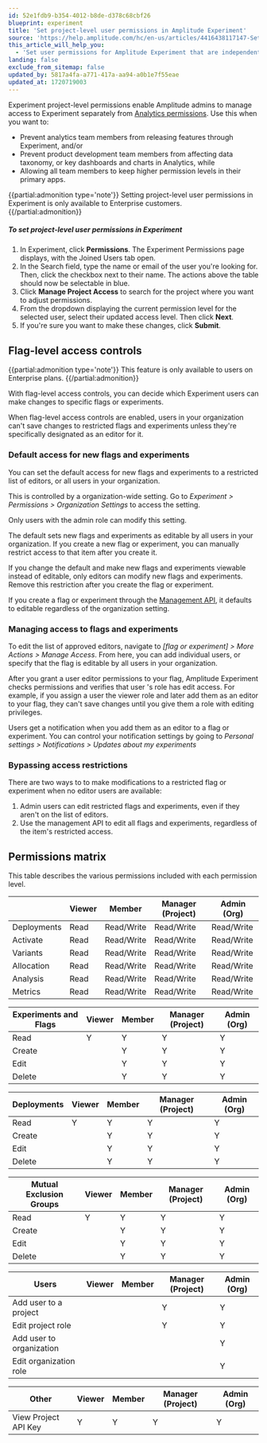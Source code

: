 ```yaml
---
id: 52e1fdb9-b354-4012-b8de-d378c68cbf26
blueprint: experiment
title: 'Set project-level user permissions in Amplitude Experiment'
source: 'https://help.amplitude.com/hc/en-us/articles/4416438117147-Set-project-level-user-permissions-in-Experiment'
this_article_will_help_you:
  - 'Set user permissions for Amplitude Experiment that are independent of and separate from those used in Amplitude Analytics'
landing: false
exclude_from_sitemap: false
updated_by: 5817a4fa-a771-417a-aa94-a0b1e7f55eae
updated_at: 1720719003
---
```

Experiment project-level permissions enable Amplitude admins to manage access to Experiment separately from [Analytics permissions](/docs/admin/account-management/user-roles-permissions). Use this when you want to:

* Prevent analytics team members from releasing features through Experiment, and/or
* Prevent product development team members from affecting data taxonomy, or key dashboards and charts in Analytics, while
* Allowing all team members to keep higher permission levels in their primary apps.

{{partial:admonition type='note'}}
Setting project-level user permissions in Experiment is only available to Enterprise customers. 
{{/partial:admonition}}

##### To set project-level user permissions in Experiment

1. In Experiment, click **Permissions**. The Experiment Permissions page displays, with the Joined Users tab open.
2. In the Search field, type the name or email of the user you're looking for. Then, click the checkbox next to their name. 
The actions above the table should now be selectable in blue.
3. Click **Manage Project Access** to search for the project where you want to adjust permissions.
4. From the dropdown displaying the current permission level for the selected user, select their updated access level. Then click **Next**.  
5. If you're sure you want to make these changes, click **Submit**.

## Flag-level access controls

{{partial:admonition type='note'}}
This feature is only available to users on Enterprise plans.
{{/partial:admonition}}

With flag-level access controls, you can decide which Experiment users can make changes to specific flags or experiments. 

When flag-level access controls are enabled, users in your organization can't save changes to restricted flags and experiments unless they're specifically designated as an editor for it. 

### Default access for new flags and experiments

You can set the default access for new flags and experiments to a restricted list of editors, or all users in your organization.

This is controlled by a organization-wide setting. Go to *Experiment > Permissions > Organization Settings* to access the setting.

Only users with the admin role can modify this setting.

The default sets new flags and experiments as editable by all users in your organization. If you create a new flag or experiment, you can manually restrict access to that item after you create it.

If you change the default and make new flags and experiments viewable instead of editable, only editors can modify new flags and experiments. Remove this restriction after you create the flag or experiment.

If you create a flag or experiment through the [Management API](/docs/apis/experiment/experiment-management-api), it defaults to editable regardless of the organization setting.

### Managing access to flags and experiments

To edit the list of approved editors, navigate to *[flag or experiment] > More Actions > Manage Access*. 
From here, you can add individual users, or specify that the flag is editable by all users in your organization.

After you grant a user editor permissions to your flag, Amplitude Experiment checks permissions and verifies that user 's role has edit access. For example, if you assign a user the viewer role and later add them as an editor to your flag, they can't save changes until you give them a role with editing privileges.

Users get a notification when you add them as an editor to a flag or experiment. You can control your notification settings by going to *Personal settings > Notifications > Updates about my experiments*

### Bypassing access restrictions

There are two ways to to make modifications to a restricted flag or experiment when no editor users are available: 

1. Admin users can edit restricted flags and experiments, even if they aren't on the list of editors.
2. Use the management API to edit all flags and experiments, regardless of the item's restricted access.

## Permissions matrix

This table describes the various permissions included with each permission level.

|                       | Viewer | Member     | Manager (Project) | Admin (Org) |
| --------------------- | ------ | ---------- | ----------------- | ----------- |
| Deployments | Read   | Read/Write | Read/Write        | Read/Write  |
| Activate                | Read   | Read/Write | Read/Write        | Read/Write  |
| Variants              | Read   | Read/Write | Read/Write        | Read/Write  |
| Allocation            | Read   | Read/Write | Read/Write        | Read/Write  |
| Analysis              | Read   | Read/Write | Read/Write        | Read/Write  |
| Metrics               | Read   | Read/Write | Read/Write        | Read/Write  |


| **Experiments and Flags** | Viewer | Member | Manager (Project) | Admin (Org) |
| ------------------------- | ------ | ------ | ----------------- | ----------- |
| Read                      | Y      | Y      | Y                 | Y           |
| Create                    |        | Y      | Y                 | Y           |
| Edit                      |        | Y      | Y                 | Y           |
| Delete                    |        | Y      | Y                 | Y           |


| **Deployments** | Viewer | Member | Manager (Project) | Admin (Org) |
| ---------------- | ------ | ------ | ----------------- | ----------- |
| Read             | Y      | Y      | Y                 | Y           |
| Create           |        | Y      | Y                 | Y           |
| Edit             |        | Y      | Y                 | Y           |
| Delete           |        | Y      | Y                 | Y           |


| **Mutual Exclusion Groups** | Viewer | Member | Manager (Project) | Admin (Org) |
| --------------------------- | ------ | ------ | ----------------- | ----------- |
| Read                        | Y      | Y      | Y                 | Y           |
| Create                      |        | Y      | Y                 | Y           |
| Edit                        |        | Y      | Y                 | Y           |
| Delete                      |        | Y      | Y                 | Y           |

| **Users**                | Viewer | Member | Manager (Project) | Admin (Org) |
| ------------------------ | ------ | ------ | ----------------- | ----------- |
| Add user to a project    |        |        | Y                 | Y           |
| Edit project role        |        |        | Y                 | Y           |
| Add user to organization |        |        |                   | Y           |
| Edit organization role   |        |        |                   | Y           |

| **Other**                | Viewer | Member | Manager (Project) | Admin (Org) |
| ------------------------ | ------ | ------ | ----------------- | ----------- |
| View Project API Key     | Y      | Y      | Y                 | Y           |
